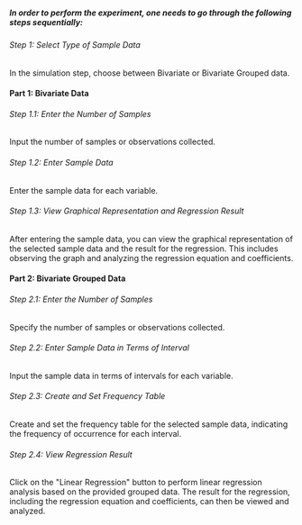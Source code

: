 ##### In order to perform the experiment, one needs to go through the following steps sequentially:

###### Step 1: Select Type of Sample Data
In the simulation step, choose between Bivariate or Bivariate Grouped data.

#### Part 1: Bivariate Data
###### Step 1.1: Enter the Number of Samples
Input the number of samples or observations collected.

###### Step 1.2: Enter Sample Data
Enter the sample data for each variable.

###### Step 1.3: View Graphical Representation and Regression Result
After entering the sample data, you can view the graphical representation of the selected sample data and the result for the regression. This includes observing the graph and analyzing the regression equation and coefficients.

#### Part 2: Bivariate Grouped Data
###### Step 2.1: Enter the Number of Samples
Specify the number of samples or observations collected.

###### Step 2.2: Enter Sample Data in Terms of Interval
Input the sample data in terms of intervals for each variable.

###### Step 2.3: Create and Set Frequency Table
Create and set the frequency table for the selected sample data, indicating the frequency of occurrence for each interval.

###### Step 2.4: View Regression Result
Click on the "Linear Regression" button to perform linear regression analysis based on the provided grouped data. The result for the regression, including the regression equation and coefficients, can then be viewed and analyzed.

